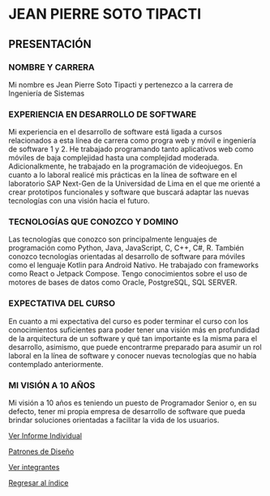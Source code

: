 # JEAN PIERRE SOTO TIPACTI

## PRESENTACIÓN

### NOMBRE Y CARRERA
Mi nombre es Jean Pierre Soto Tipacti y pertenezco a la carrera de Ingeniería de Sistemas

### EXPERIENCIA EN DESARROLLO DE SOFTWARE
Mi experiencia en el desarrollo de software está ligada a cursos relacionados a esta línea de carrera como progra web y móvil e ingeniería de software 1 y 2. He trabajado programando tanto aplicativos web como móviles de baja complejidad hasta una complejidad moderada. Adicionalkmente, he trabajado en la programación de videojuegos. En cuanto a lo laboral realicé mis prácticas en la línea de software en el laboratorio SAP Next-Gen de la Universidad de Lima en el que me orienté a crear prototipos funcionales y software que buscará adaptar las nuevas tecnologías con una visión hacia el futuro.

### TECNOLOGÍAS QUE CONOZCO Y DOMINO
Las tecnologías que conozco son principalmente lenguajes de programación como Python, Java, JavaScript, C, C++, C#, R. También conozco tecnologías orientadas al desarrollo de software para móviles como el lenguaje Kotlin para Android Nativo. He trabajado con frameworks como React o Jetpack Compose. Tengo conocimientos sobre el uso de motores de bases de datos como Oracle, PostgreSQL, SQL SERVER.

### EXPECTATIVA DEL CURSO
En cuanto a mi expectativa del curso es poder terminar el curso con los conocimientos suficientes para poder tener una visión más en profundidad de la arquitectura de un software y qué tan importante es la misma para el desarrollo, asimismo, que puede encontrarme preparado para asumir un rol laboral en la línea de software y conocer nuevas tecnologías que no había contemplado anteriormente.

### MI VISIÓN A 10 AÑOS
Mi visión a 10 años es teniendo un puesto de Programador Senior o, en su defecto, tener mi propia empresa de desarrollo de software que pueda brindar soluciones orientadas a facilitar la vida de los usuarios.

[Ver Informe Individual](../soto/trabajoIndividual/Informe_Individual.md)

[Patrones de Diseño](../soto/TrabajoIndividual2/Informe_Individual_2.md)

[Ver integrantes](../integrantes.md)

[Regresar al índice](../../README.md)
